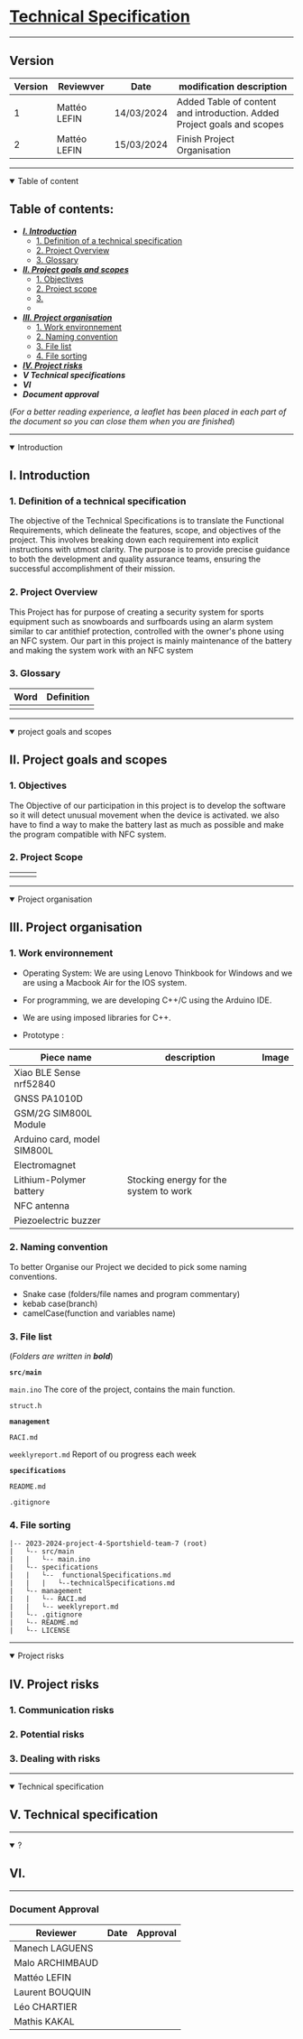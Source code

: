 # <u>Technical Specification</u>

---

## Version

|Version|Reviewver|Date|modification description|
|-------|---------|----|------------------------|
|   1   |Mattéo LEFIN| 14/03/2024 | Added Table of content and introduction. Added Project goals and scopes|
|2|Mattéo LEFIN| 15/03/2024|Finish Project Organisation|

---

<details open>

<summary>Table of content</summary>

## Table of contents:

- [***I. Introduction***](#i-introduction)
  - [1. Definition of a technical specification](#1-definition-of-a-technical-specification)
  - [2. Project Overview](#2-Project-Overview)
  - [3. Glossary](#3-Glossary)
- [***II. Project goals and scopes***](#ii-project-goals-and-scopes)
  - [1. Objectives](#1-objectives)
  - [2. Project scope](#2-project-scope)
  - [3. ]()
  - []()
- [***III. Project organisation***](#iii-project-organisation)
  - [1. Work environnement](#1-work-environnement)
  - [2. Naming convention](#2-naming-convention)
  - [3. File list](#3-file-list)
  - [4. File sorting](#4-file-sorting)
- [***IV. Project risks***](#iv-project-risks)
- ***V Technical specifications***
- ***VI***
- ***Document approval***

(*For a better reading experience, a leaflet has been placed in each part of the document so you can close them when you are finished*)
</details>

---

<details Open>

<summary>Introduction</summary>

## I. Introduction

### 1. Definition of a technical specification

The objective of the Technical Specifications is to translate the Functional Requirements, which delineate the features, scope, and objectives of the project. This involves breaking down each requirement into explicit instructions with utmost clarity. The purpose is to provide precise guidance to both the development and quality assurance teams, ensuring the successful accomplishment of their mission.

### 2. Project Overview

This Project has for purpose of creating a security system for sports equipment such as snowboards and surfboards using an alarm system similar to car antithief protection, controlled with the owner's phone using an NFC system. 
Our part in this project is mainly maintenance of the battery and making the system work with an NFC system

### 3. Glossary

|Word|Definition|
|----|----------|
|    |          |

</details>

---

<details open>

<summary>project goals and scopes</summary>

## II. Project goals and scopes

### 1. Objectives

The Objective of our participation in this project is to develop the software so it will detect unusual movement when the device is activated.
we also have to find a way to make the battery last as much as possible and make the program compatible with NFC system.

### 2. Project Scope

||||
|----|----|----|
|    |    |    |
</details>

---

<details open>

<summary>Project organisation</summary>

## III. Project organisation

### 1. Work environnement

- Operating System: We are using Lenovo Thinkbook for Windows and we are using a Macbook Air for the IOS system.

- For programming, we are developing C++/C using the Arduino IDE. 

- We are using imposed libraries for C++.

- Prototype : 

|Piece name|description|Image|
|----------|-----------|-----|
|Xiao BLE Sense nrf52840|||
|GNSS PA1010D|||
|GSM/2G SIM800L Module|||
|Arduino card, model SIM800L|||
|Electromagnet|||
|Lithium-Polymer battery | Stocking energy for the system to work||
|NFC antenna |||
|Piezoelectric buzzer|||


### 2. Naming convention

To better Organise our Project we decided to pick some naming conventions.

- Snake case (folders/file names and program commentary)
- kebab case(branch)
- camelCase(function and variables name)

### 3. File list
(*Folders are written in **bold***)

**`src/main`**

`main.ino` The core of the project, contains the main function.

`struct.h`

**`management`**

`RACI.md`

`weeklyreport.md` Report of ou progress each week


**`specifications`**

`README.md`

`.gitignore`

### 4. File sorting

    |-- 2023-2024-project-4-Sportshield-team-7 (root)
    |   └-- src/main
    |   |   └-- main.ino
    |   └-- specifications
    |   |   └--  functionalSpecifications.md
    |   |   |   └--technicalSpecifications.md
    |   └-- management
    |   |   └-- RACI.md
    |   |   └-- weeklyreport.md
    |   └-- .gitignore
    |   └-- README.md
    |   └-- LICENSE

</details>


---

<details open>

<summary>Project risks</summary>

## IV. Project risks

### 1. Communication risks

### 2. Potential risks

### 3. Dealing with risks


</details>

---

<details open>

<summary>Technical specification</summary>

## V. Technical specification

</details>

---
<details open>

<summary>?</summary>

## VI. 

</details>

---

### Document Approval

|Reviewer|Date|Approval|
|--------|----|--------|
|Manech LAGUENS||
|Malo ARCHIMBAUD||
|Mattéo LEFIN|||
|Laurent BOUQUIN|||
|Léo CHARTIER|||
|Mathis KAKAL|||